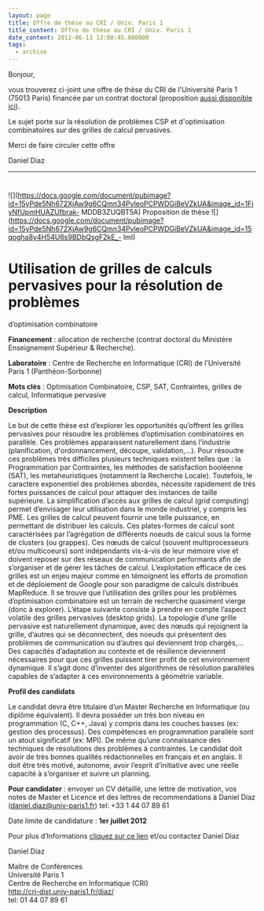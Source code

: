 ```yaml
---
layout: page
title: Offre de thèse au CRI / Univ. Paris 1
title_content: Offre de thèse au CRI / Univ. Paris 1
date_content: 2012-06-13 13:00:45.000000
tags:
  - archive
---
```

Bonjour,  
  
vous trouverez ci-joint une offre de thèse du CRI de l'Université Paris 1
(75013 Paris) financée par un contrat doctoral (proposition [aussi disponible
ici](https://docs.google.com/document/pub?id=15yPde5Nh672XjAw9g6CQmn34PvleoPCPWDGiBeVZkUA)).  
  
Le sujet porte sur la résolution de problèmes CSP et d'optimisation
combinatoires sur des grilles de calcul pervasives.  
  
Merci de faire circuler cette offre



Daniel Diaz



* * *



#
![](https://docs.google.com/document/pubimage?id=15yPde5Nh672XjAw9g6CQmn34PvleoPCPWDGiBeVZkUA&image_id=1FiyNfUpmHUAZUfbrak-
MDDB3ZUQBT5A) Proposition de thèse
![](https://docs.google.com/document/pubimage?id=15yPde5Nh672XjAw9g6CQmn34PvleoPCPWDGiBeVZkUA&image_id=15qogha8y4H54U6s9BDbQsgF2kE_-
lmI)



# Utilisation de grilles de calculs pervasives pour la résolution de problèmes
d’optimisation combinatoire





 **Financement** : allocation de recherche (contrat doctoral du Ministère
Enseignement Supérieur & Recherche).



 **Laboratoire** : Centre de Recherche en Informatique (CRI) de l’Université
Paris 1 (Panthéon-Sorbonne)



 **Mots clés** : Optimisation Combinatoire, CSP, SAT, Contraintes, grilles de
calcul, Informatique pervasive



 **Description**



Le but de cette thèse est d’explorer les opportunités qu’offrent les grilles
pervasives pour résoudre les problèmes d’optimisation combinatoires en
parallèle. Ces problèmes apparaissent naturellement dans l’industrie
(planification, d'ordonnancement, découpe, validation,...). Pour résoudre ces
problèmes très difficiles plusieurs techniques existent telles que : la
Programmation par Contraintes, les méthodes de satisfaction booléenne (SAT),
les metaheuristiques (notamment la Recherche Locale). Toutefois, le caractère
exponentiel des problèmes abordés, nécessite rapidement de très fortes
puissances de calcul pour attaquer des instances de taille supérieure. La
simplification d’accès aux grilles de calcul (grid computing) permet
d’envisager leur utilisation dans le monde industriel, y compris les PME. Les
grilles de calcul peuvent fournir une telle puissance, en permettant de
distribuer les calculs. Ces plates-formes de calcul sont caractérisées par
l’agrégation de différents noeuds de calcul sous la forme de clusters (ou
grappes). Ces nœuds de calcul (souvent multiprocesseurs et/ou multicoeurs)
sont indépendants vis-à-vis de leur mémoire vive et doivent reposer sur des
réseaux de communication performants afin de s’organiser et de gérer les
tâches de calcul. L’exploitation efficace de ces grilles est un enjeu majeur
comme en témoignent les efforts de promotion et de déploiement de Google pour
son paradigme de calculs distribués MapReduce. Il se trouve que l’utilisation
des grilles pour les problèmes d’optimisation combinatoire est un terrain de
recherche quasiment vierge (donc à explorer). L’étape suivante consiste à
prendre en compte l’aspect volatile des grilles pervasives (desktop grids). La
topologie d’une grille pervasive est naturellement dynamique, avec des nœuds
qui rejoignent la grille, d’autres qui se déconnectent, des noeuds qui
présentent des problèmes de communication ou d’autres qui deviennent trop
chargés,... Des capacités d’adaptation au contexte et de résilience deviennent
nécessaires pour que ces grilles puissent tirer profit de cet environnement
dynamique. Il s’agit donc d’inventer des algorithmes de résolution parallèles
capables de s’adapter à ces environnements à géométrie variable.





 **Profil des candidats**



Le candidat devra être titulaire d’un Master Recherche en Informatique (ou
diplôme équivalent). Il devra posséder un très bon niveau en programmation (C,
C++, Java) y compris dans les couches basses (ex: gestion des processus). Des
compétences en programmation parallèle sont un atout significatif (ex: MPI).
De même qu’une connaissance des techniques de résolutions des problèmes à
contraintes. Le candidat doit avoir de très bonnes qualités rédactionnelles en
français et en anglais. Il doit être très motivé, autonome, avoir l’esprit
d’initiative avec une réelle capacité à s’organiser et suivre un planning.





 **Pour candidater** : envoyer un CV détaillé, une lettre de motivation, vos
notes de Master et Licence et des lettres de recommendations à Daniel Diaz
([daniel.diaz@univ-paris1.fr](mailto:daniel.diaz@univ-paris1.fr)) tel: +33 1
44 07 89 61





Date limite de candidature : **1er juillet 2012**





Pour plus d’Informations [cliquez sur ce
lien](https://docs.google.com/document/pub?id=1v-7ME952quNlZOJJlGMvi3gouRWEmSs4Bqm_bgBAV4E)
et/ou contactez Daniel Diaz  



Daniel Diaz



  
Maître de Conférences  
Université Paris 1  
Centre de Recherche en Informatique (CRI)  
<http://cri-dist.univ-paris1.fr/diaz/>[  
](http://cri-dist.univ-paris1.fr/diaz/)tel: 01 44 07 89 61

